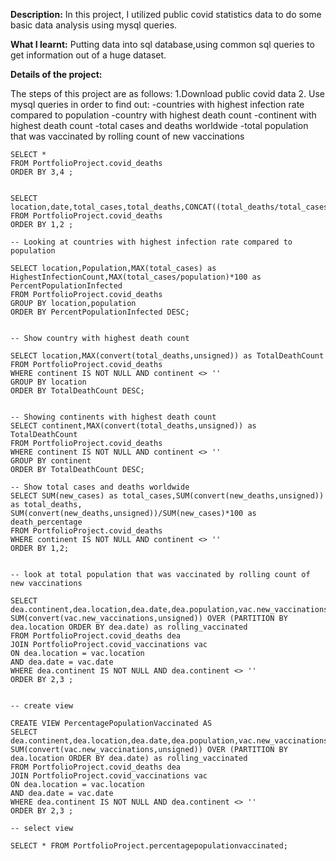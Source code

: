 
<b>Description:</b>
In this project, I utilized public covid statistics data to do some basic data analysis using mysql queries.

<b>What I learnt:</b>
Putting data into sql database,using common sql queries to get information out of a huge dataset.


<b>Details of the project:</b>

The steps of this project are as follows:
1.Download public covid data
2. Use mysql queries in order to find out:
-countries with highest infection rate compared to population
-country with highest death count
-continent with highest death count
-total cases and deaths worldwide
-total population that was vaccinated by rolling count of new vaccinations

```
SELECT * 
FROM PortfolioProject.covid_deaths
ORDER BY 3,4 ;


SELECT location,date,total_cases,total_deaths,CONCAT((total_deaths/total_cases)*100,'%')
FROM PortfolioProject.covid_deaths
ORDER BY 1,2 ;

-- Looking at countries with highest infection rate compared to population

SELECT location,Population,MAX(total_cases) as HighestInfectionCount,MAX(total_cases/population)*100 as PercentPopulationInfected
FROM PortfolioProject.covid_deaths
GROUP BY location,population
ORDER BY PercentPopulationInfected DESC;


-- Show country with highest death count

SELECT location,MAX(convert(total_deaths,unsigned)) as TotalDeathCount
FROM PortfolioProject.covid_deaths
WHERE continent IS NOT NULL AND continent <> '' 
GROUP BY location
ORDER BY TotalDeathCount DESC;


-- Showing continents with highest death count
SELECT continent,MAX(convert(total_deaths,unsigned)) as TotalDeathCount
FROM PortfolioProject.covid_deaths
WHERE continent IS NOT NULL AND continent <> '' 
GROUP BY continent
ORDER BY TotalDeathCount DESC;

-- Show total cases and deaths worldwide
SELECT SUM(new_cases) as total_cases,SUM(convert(new_deaths,unsigned)) as total_deaths,
SUM(convert(new_deaths,unsigned))/SUM(new_cases)*100 as death_percentage
FROM PortfolioProject.covid_deaths
WHERE continent IS NOT NULL AND continent <> '' 
ORDER BY 1,2;


-- look at total population that was vaccinated by rolling count of new vaccinations

SELECT dea.continent,dea.location,dea.date,dea.population,vac.new_vaccinations,
SUM(convert(vac.new_vaccinations,unsigned)) OVER (PARTITION BY dea.location ORDER BY dea.date) as rolling_vaccinated
FROM PortfolioProject.covid_deaths dea 
JOIN PortfolioProject.covid_vaccinations vac
ON dea.location = vac.location
AND dea.date = vac.date
WHERE dea.continent IS NOT NULL AND dea.continent <> '' 
ORDER BY 2,3 ;


-- create view

CREATE VIEW PercentagePopulationVaccinated AS	
SELECT dea.continent,dea.location,dea.date,dea.population,vac.new_vaccinations,
SUM(convert(vac.new_vaccinations,unsigned)) OVER (PARTITION BY dea.location ORDER BY dea.date) as rolling_vaccinated
FROM PortfolioProject.covid_deaths dea 
JOIN PortfolioProject.covid_vaccinations vac
ON dea.location = vac.location
AND dea.date = vac.date
WHERE dea.continent IS NOT NULL AND dea.continent <> '' 
ORDER BY 2,3 ;

-- select view

SELECT * FROM PortfolioProject.percentagepopulationvaccinated;

```
